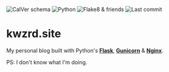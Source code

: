![CalVer schema](https://img.shields.io/badge/CalVer-YY.MINOR-blue?style=flat-square)
![Python](https://img.shields.io/github/pipenv/locked/python-version/kwzrd/kwzrd.site?label=Python&style=flat-square)
![Flake8 & friends](https://img.shields.io/github/workflow/status/kwzrd/kwzrd.site/Checks?label=Flake8%20%26%20friends&style=flat-square)
![Last commit](https://img.shields.io/github/last-commit/kwzrd/kwzrd.site/main?label=Last%20commit&style=flat-square)

# kwzrd.site

My personal blog built with Python's [**Flask**](https://flask.palletsprojects.com), [**Gunicorn**](https://gunicorn.org/) & [**Nginx**](https://www.nginx.com/).

PS: I don't know what I'm doing.
